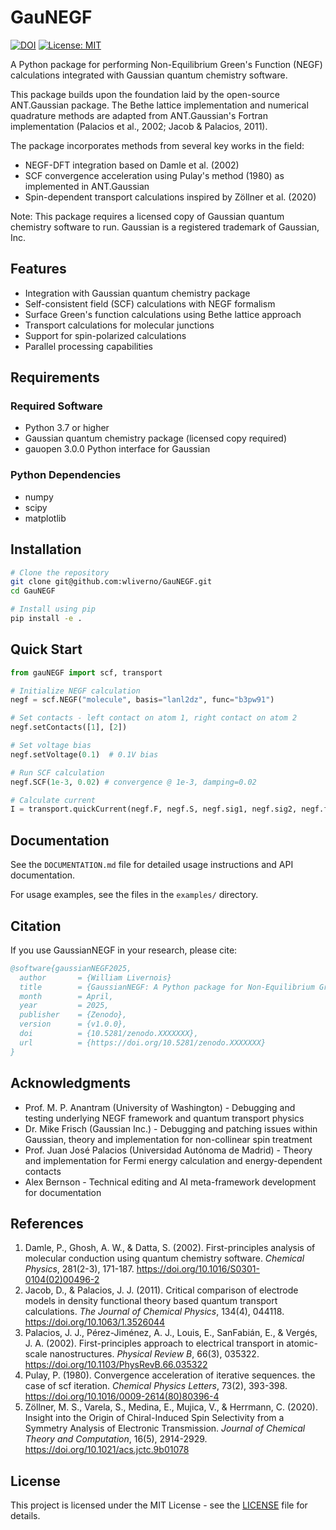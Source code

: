 # GauNEGF

[![DOI](https://zenodo.org/badge/DOI/10.5281/zenodo.XXXXXXX.svg)](https://doi.org/10.5281/zenodo.XXXXXXX)
[![License: MIT](https://img.shields.io/badge/License-MIT-yellow.svg)](https://opensource.org/licenses/MIT)

A Python package for performing Non-Equilibrium Green's Function (NEGF) calculations integrated with Gaussian quantum chemistry software.

This package builds upon the foundation laid by the open-source ANT.Gaussian package. The Bethe lattice implementation and numerical quadrature methods are adapted from ANT.Gaussian's Fortran implementation (Palacios et al., 2002; Jacob & Palacios, 2011).

The package incorporates methods from several key works in the field:
- NEGF-DFT integration based on Damle et al. (2002)
- SCF convergence acceleration using Pulay's method (1980) as implemented in ANT.Gaussian
- Spin-dependent transport calculations inspired by Zöllner et al. (2020)

Note: This package requires a licensed copy of Gaussian quantum chemistry software to run. Gaussian is a registered trademark of Gaussian, Inc.

## Features

- Integration with Gaussian quantum chemistry package
- Self-consistent field (SCF) calculations with NEGF formalism
- Surface Green's function calculations using Bethe lattice approach
- Transport calculations for molecular junctions
- Support for spin-polarized calculations
- Parallel processing capabilities

## Requirements

### Required Software
- Python 3.7 or higher
- Gaussian quantum chemistry package (licensed copy required)
- gauopen 3.0.0 Python interface for Gaussian

### Python Dependencies
- numpy
- scipy
- matplotlib

## Installation

```bash
# Clone the repository
git clone git@github.com:wliverno/GauNEGF.git
cd GauNEGF

# Install using pip
pip install -e .
```

## Quick Start

```python
from gauNEGF import scf, transport

# Initialize NEGF calculation
negf = scf.NEGF("molecule", basis="lanl2dz", func="b3pw91")

# Set contacts - left contact on atom 1, right contact on atom 2
negf.setContacts([1], [2])

# Set voltage bias
negf.setVoltage(0.1)  # 0.1V bias

# Run SCF calculation
negf.SCF(1e-3, 0.02) # convergence @ 1e-3, damping=0.02

# Calculate current
I = transport.quickCurrent(negf.F, negf.S, negf.sig1, negf.sig2, negf.fermi, negf.qV)

```

## Documentation

See the `DOCUMENTATION.md` file for detailed usage instructions and API documentation.

For usage examples, see the files in the `examples/` directory.

## Citation

If you use GaussianNEGF in your research, please cite:

```bibtex
@software{gaussianNEGF2025,
  author       = {William Livernois}
  title        = {GaussianNEGF: A Python package for Non-Equilibrium Green's Function calculations},
  month        = April,
  year         = 2025,
  publisher    = {Zenodo},
  version      = {v1.0.0},
  doi          = {10.5281/zenodo.XXXXXXX},
  url          = {https://doi.org/10.5281/zenodo.XXXXXXX}
}
```

## Acknowledgments

* Prof. M. P. Anantram (University of Washington) - Debugging and testing underlying NEGF framework and quantum transport physics
* Dr. Mike Frisch (Gaussian Inc.) - Debugging and patching issues within Gaussian, theory and implementation for non-collinear spin treatment
* Prof. Juan José Palacios (Universidad Autónoma de Madrid) - Theory and implementation for Fermi energy calculation and energy-dependent contacts
* Alex Bernson - Technical editing and AI meta-framework development for documentation

## References

1. Damle, P., Ghosh, A. W., & Datta, S. (2002). First-principles analysis of molecular conduction using quantum chemistry software. *Chemical Physics*, 281(2-3), 171-187. https://doi.org/10.1016/S0301-0104(02)00496-2
2. Jacob, D., & Palacios, J. J. (2011). Critical comparison of electrode models in density functional theory based quantum transport calculations. *The Journal of Chemical Physics*, 134(4), 044118. https://doi.org/10.1063/1.3526044
3. Palacios, J. J., Pérez-Jiménez, A. J., Louis, E., SanFabián, E., & Vergés, J. A. (2002). First-principles approach to electrical transport in atomic-scale nanostructures. *Physical Review B*, 66(3), 035322. https://doi.org/10.1103/PhysRevB.66.035322
4. Pulay, P. (1980). Convergence acceleration of iterative sequences. the case of scf iteration. *Chemical Physics Letters*, 73(2), 393-398. https://doi.org/10.1016/0009-2614(80)80396-4
5. Zöllner, M. S., Varela, S., Medina, E., Mujica, V., & Herrmann, C. (2020). Insight into the Origin of Chiral-Induced Spin Selectivity from a Symmetry Analysis of Electronic Transmission. *Journal of Chemical Theory and Computation*, 16(5), 2914-2929. https://doi.org/10.1021/acs.jctc.9b01078

## License

This project is licensed under the MIT License - see the [LICENSE](LICENSE) file for details. 
